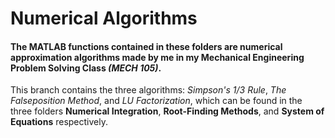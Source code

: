 # Numerical Algorithms
#### The MATLAB functions contained in these folders are **numerical approximation algorithms** made by me in my Mechanical Engineering Problem Solving Class *(MECH 105)*.
This branch contains the three algorithms: *Simpson's 1/3 Rule*, *The Falseposition Method*, and *LU Factorization*, which can be found in the three folders **Numerical Integration**, **Root-Finding Methods**, and **System of Equations** respectively.
